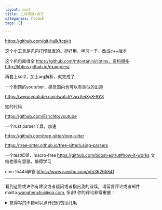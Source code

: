 ```yaml
---
layout: post
title: 二月待读/点子
categories: [todo]
tags: []

---
```


https://github.com/git-hulk/tcpkit

这个小工具是抓包打印延迟的。挺好用，学习一下，改成c++版本

这个抓包库很全 https://github.com/mfontanini/libtins，资料很多 http://libtins.github.io/examples/

再套上sol2，加上arg解析，就完成了



一个刷题的youtuber，感觉国内也可以有类似的出道

https://www.youtube.com/watch?v=xAeiXy8-9Y8

她的代码

https://github.com/Errichto/youtube	



一个rust parser工具，加速

https://github.com/tree-sitter/tree-sitter

https://tree-sitter.github.io/tree-sitter/using-parsers



一个test框架，macro-free https://github.com/boost-ext/ut#how-it-works 文档也很有意思。值得学习



cmu 15445解答 https://www.jianshu.com/nb/36265841


---

看到这里或许你有建议或者疑问或者指出我的错误，请留言评论或者邮件mailto:wanghenshui@qq.com, 多谢!  你的评论非常重要！

<details>
<summary>觉得写的不错可以点开扫码赞助几毛</summary>
<img src="https://wanghenshui.github.io/assets/wepay.png" alt="微信转账">
</details>